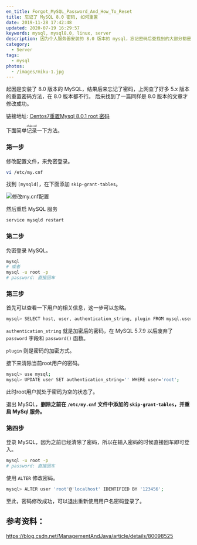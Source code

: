```yaml
---
en_title: Forgot_MySQL_Password_And_How_To_Reset
title: 忘记了 MySQL 8.0 密码, 如何重置
date: 2019-11-28 17:42:48
updated: 2020-07-19 16:29:57
keywords: mysql, mysql8.0, linux, server
description: 因为个人服务器安装的 8.0 版本的 mysql，忘记密码后查找到的大部分都是 5.x 版本，在 8.0 中已经无法使用，所以记录一下 mysql 8.0 版本的重置密码方式
category:
  - Server
tags:
  - mysql
photos:
  - /images/miku-1.jpg
---
```


起因是安装了 8.0 版本的 MySQL，结果后来忘记了密码，上网查了好多 5.x 版本的重置密码方法，在 8.0 版本都不行。
后来找到了一篇同样是 8.0 版本的文章才修改成功。

链接地址: [Centos7重置Mysql 8.0.1 root 密码](https://blog.csdn.net/ManagementAndJava/article/details/80098525)

<!-- more -->

下面简单<ruby>记录<rp>(</rp><rt>chāo xiě</rt><rp>)</rp></ruby>一下方法。

### 第一步

修改配置文件，来免密登录。

```bash
vi /etc/my.cnf
```

找到 `[mysqld]`，在下面添加 `skip-grant-tables`。

![修改my.cnf配置](https://s2.ax1x.com/2019/11/28/QiXcfP.png)

然后重启 MySQL 服务

```bash
service mysqld restart
```

### 第二步

免密登录 MySQL。

```bash
mysql
# 或者
mysql -u root -p
# password: 直接回车
```

### 第三步

首先可以查看一下用户的相关信息，这一步可以忽略。

```bash
mysql> SELECT host, user, authentication_string, plugin FROM mysql.user;
```

`authentication_string` 就是加密后的密码，在 MySQL 5.7.9 以后废弃了 `password` 字段和 `password()` 函数。

`plugin` 则是密码的加密方式。

接下来清除当前root用户的密码。

```bash
mysql> use mysql;
mysql> UPDATE user SET authentication_string='' WHERE user='root';
```

此时root用户就处于密码为空的状态了。

退出 MySQL，**删除之前在 `/etc/my.cnf` 文件中添加的 `skip-grant-tables`，并重启 MySql 服务。**

### 第四步

登录 MySQL，因为之前已经清除了密码，所以在输入密码的时候直接回车即可登入。

```bash
mysql -u root -p
# password: 直接回车
```

使用 `ALTER` 修改密码。

```bash
mysql> ALTER user 'root'@'localhost' IDENTIFIED BY '123456';
```

至此，密码修改成功，可以退出重新使用用户名密码登录了。

## 参考资料：

https://blog.csdn.net/ManagementAndJava/article/details/80098525
